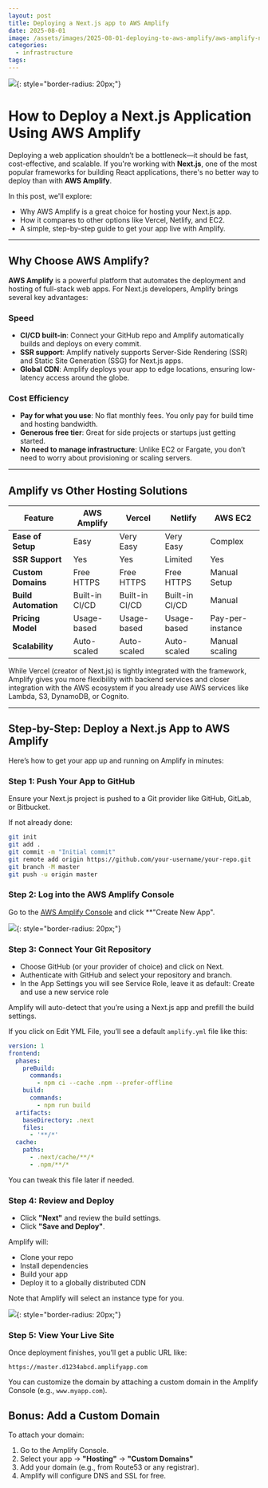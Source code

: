 ```yaml
---
layout: post
title: Deploying a Next.js app to AWS Amplify
date: 2025-08-01
image: /assets/images/2025-08-01-deploying-to-aws-amplify/aws-amplify-next.png
categories:
  - infrastructure
tags:
---
```


![](/assets/images/2025-08-01-deploying-to-aws-amplify/aws-amplify-next.png){: style="border-radius: 20px;"}

# How to Deploy a Next.js Application Using AWS Amplify

Deploying a web application shouldn’t be a bottleneck—it should be fast, cost-effective, and scalable. If you're working with **Next.js**, one of the most popular frameworks for building React applications, there's no better way to deploy than with **AWS Amplify**.

In this post, we'll explore:
- Why AWS Amplify is a great choice for hosting your Next.js app.
- How it compares to other options like Vercel, Netlify, and EC2.
- A simple, step-by-step guide to get your app live with Amplify.

---

## Why Choose AWS Amplify?

**AWS Amplify** is a powerful platform that automates the deployment and hosting of full-stack web apps. For Next.js developers, Amplify brings several key advantages:

### Speed
- **CI/CD built-in**: Connect your GitHub repo and Amplify automatically builds and deploys on every commit.
- **SSR support**: Amplify natively supports Server-Side Rendering (SSR) and Static Site Generation (SSG) for Next.js apps.
- **Global CDN**: Amplify deploys your app to edge locations, ensuring low-latency access around the globe.

### Cost Efficiency
- **Pay for what you use**: No flat monthly fees. You only pay for build time and hosting bandwidth.
- **Generous free tier**: Great for side projects or startups just getting started.
- **No need to manage infrastructure**: Unlike EC2 or Fargate, you don’t need to worry about provisioning or scaling servers.

---

## Amplify vs Other Hosting Solutions

| Feature              | AWS Amplify    | Vercel         | Netlify        | AWS EC2          |
| -------------------- | -------------- | -------------- | -------------- | ---------------- |
| **Ease of Setup**    | Easy           | Very Easy      | Very Easy      | Complex          |
| **SSR Support**      | Yes            | Yes            | Limited        | Yes              |
| **Custom Domains**   | Free HTTPS     | Free HTTPS     | Free HTTPS     | Manual Setup     |
| **Build Automation** | Built-in CI/CD | Built-in CI/CD | Built-in CI/CD | Manual           |
| **Pricing Model**    | Usage-based    | Usage-based    | Usage-based    | Pay-per-instance |
| **Scalability**      | Auto-scaled    | Auto-scaled    | Auto-scaled    | Manual scaling   |

While Vercel (creator of Next.js) is tightly integrated with the framework, Amplify gives you more flexibility with backend services and closer integration with the AWS ecosystem if you already use AWS services like Lambda, S3, DynamoDB, or Cognito.

---

## Step-by-Step: Deploy a Next.js App to AWS Amplify

Here’s how to get your app up and running on Amplify in minutes:

### **Step 1: Push Your App to GitHub**
Ensure your Next.js project is pushed to a Git provider like GitHub, GitLab, or Bitbucket.

If not already done:

```bash
git init
git add .
git commit -m "Initial commit"
git remote add origin https://github.com/your-username/your-repo.git
git branch -M master
git push -u origin master
```

### **Step 2: Log into the AWS Amplify Console**
Go to the [AWS Amplify Console](https://console.aws.amazon.com/amplify/home) and click **"Create New App".

![](/assets/images/2025-08-01-deploying-to-aws-amplify/amplify-first-step.png){: style="border-radius: 20px;"}
### **Step 3: Connect Your Git Repository**
- Choose GitHub (or your provider of choice) and click on Next.
- Authenticate with GitHub and select your repository and branch.
- In the App Settings you will see Service Role, leave it as default: Create and use a new service role

Amplify will auto-detect that you’re using a Next.js app and prefill the build settings.

If you click on Edit YML File, you’ll see a default `amplify.yml` file like this:

```yaml
version: 1
frontend:
  phases:
    preBuild:
      commands:
        - npm ci --cache .npm --prefer-offline
    build:
      commands:
        - npm run build
  artifacts:
    baseDirectory: .next
    files:
      - '**/*'
  cache:
    paths:
      - .next/cache/**/*
      - .npm/**/*

```
You can tweak this file later if needed.

### **Step 4: Review and Deploy**
- Click **"Next"** and review the build settings.
- Click **"Save and Deploy"**.

Amplify will:
- Clone your repo
- Install dependencies
- Build your app
- Deploy it to a globally distributed CDN

Note that Amplify will select an instance type for you. 

![](/assets/images/2025-08-01-deploying-to-aws-amplify/amplify-instance-size-example.png){: style="border-radius: 20px;"}

### **Step 5: View Your Live Site**
Once deployment finishes, you’ll get a public URL like:

```
https://master.d1234abcd.amplifyapp.com
```

You can customize the domain by attaching a custom domain in the Amplify Console (e.g., `www.myapp.com`).


## Bonus: Add a Custom Domain
To attach your domain:
1. Go to the Amplify Console.
2. Select your app → **"Hosting"** → **"Custom Domains"**
3. Add your domain (e.g., from Route53 or any registrar).
4. Amplify will configure DNS and SSL for free.